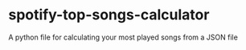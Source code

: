 # spotify-top-songs-calculator
 A python file for calculating your most played songs from a JSON file
